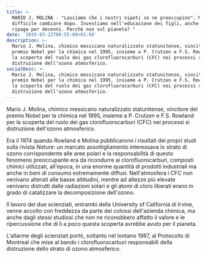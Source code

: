 ```yaml
---
title: >-
  MARIO J. MOLINA - "Lasciamo che i nostri nipoti se ne preoccupino". Ma è più
  difficile cambiare dopo. Investiamo nell'educazione dei figli, anche se non ci
  ripaga per decenni. Perché non sul pianeta? "
date: '2019-03-22T08:55:00+01:00'
description: >-
  Mario J. Molina, chimico messicano naturalizzato statunitense, vincitore del
  premio Nobel per la chimica nel 1995, insieme a P. Crutzen e F.S. Rowland per
  la scoperta del ruolo dei gas clorofluorocarburi (CFC) nei processi si
  distruzione dell'ozono atmosferico.
socialDesc: >-
  Mario J. Molina, chimico messicano naturalizzato statunitense, vincitore del
  premio Nobel per la chimica nel 1995, insieme a P. Crutzen e F.S. Rowland per
  la scoperta del ruolo dei gas clorofluorocarburi (CFC) nei processi si
  distruzione dell'ozono atmosferico.
---
```

Mario J. Molina, chimico messicano naturalizzato statunitense, vincitore del premio Nobel per la chimica nel 1995, insieme a P. Crutzen e F.S. Rowland per la scoperta del ruolo dei gas clorofluorocarburi (CFC) nei processi si distruzione dell'ozono atmosferico.

Era il 1974 quando Rowland e Molina pubblicarono i risultati dei propri studi sulla rivista _Nature_: un marcato assottigliamento interessava lo strato di ozono corrispondente alle aree polari e la responsabilità di questo fenomeno preoccupante era da ricondurre ai clorofluorocarburi, composti chimici utilizzati, all'epoca, in una enorme quantità di prodotti industriali ma anche in beni di consumo estremamente diffusi. Nell'atmosfera i CFC non venivano alterati alle basse altitudini, mentre ad altezze più elevate venivano distrutti dalle radiazioni solari e gli atomi di cloro liberati erano in grado di catalizzare la decomposizione dell'ozono. 

Il lavoro dei due scienziati, entrambi della University of California di Irvine, venne accolto con freddezza da parte dei colossi dell'azienda chimica, ma anche dagli stessi studiosi che non ne riconobbero affatto il valore e le ripercussione che di lì a poco questa scoperta avrebbe avuto per il pianeta. 

L'allarme degli scienziati portò, soltanto nel lontano 1987, al Protocollo di Montreal che mise al bando i clorofluorocarburi responsabili della distruzione dello strato di ozono atmosferico.
